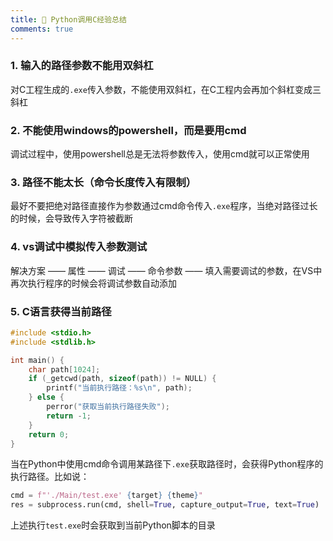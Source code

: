```yaml
---
title: 🧰 Python调用C经验总结
comments: true
---
```


### 1. 输入的路径参数不能用双斜杠

对C工程生成的`.exe`传入参数，不能使用双斜杠，在C工程内会再加个斜杠变成三斜杠

### 2. 不能使用windows的powershell，而是要用cmd

调试过程中，使用powershell总是无法将参数传入，使用cmd就可以正常使用

### 3. 路径不能太长（命令长度传入有限制）

最好不要把绝对路径直接作为参数通过cmd命令传入`.exe`程序，当绝对路径过长的时候，会导致传入字符被截断

### 4. vs调试中模拟传入参数测试

解决方案 —— 属性 —— 调试 —— 命令参数 —— 填入需要调试的参数，在VS中再次执行程序的时候会将调试参数自动添加

### 5. C语言获得当前路径

```C
#include <stdio.h>
#include <stdlib.h>

int main() {
    char path[1024];
    if (_getcwd(path, sizeof(path)) != NULL) {
        printf("当前执行路径：%s\n", path);
    } else {
        perror("获取当前执行路径失败");
        return -1;
    }
    return 0;
}
```

当在Python中使用cmd命令调用某路径下`.exe`获取路径时，会获得Python程序的执行路径。比如说：

```python
cmd = f"'./Main/test.exe' {target} {theme}"
res = subprocess.run(cmd, shell=True, capture_output=True, text=True)
```

上述执行`test.exe`时会获取到当前Python脚本的目录